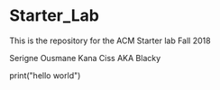 # Starter_Lab
This is the repository for the ACM Starter lab
Fall 2018

Serigne Ousmane Kana Ciss AKA Blacky 

print("hello world")

